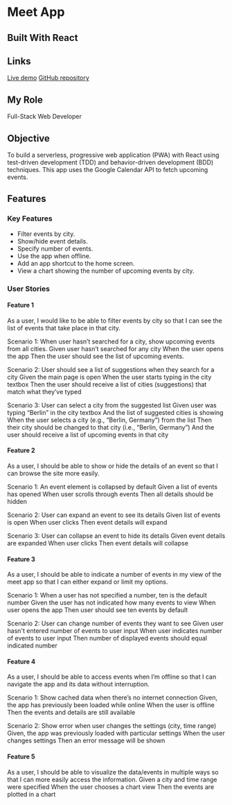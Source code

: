 <h1>Meet App</h1>
<h2>Built With React</h2>

<h2>Links</h2>
<a href="https://ajbbents.github.io/meet/">Live demo</a>
<a href="https://github.com/ajbbents/meet">GitHub repository</a>

<h2>My Role</h2>
Full-Stack Web Developer

<h2>Objective</h2>
To build a serverless, progressive web application (PWA) with React using test-driven development (TDD) and behavior-driven development (BDD) techniques. This app uses the Google Calendar API to fetch upcoming events.

<h2>Features</h2>
<h3>Key Features</h3>
<ul>
<li>Filter events by city.</li>
<li>Show/hide event details.</li>
<li>Specify number of events.</li>
<li>Use the app when offline.</li>
<li>Add an app shortcut to the home screen.</li>
<li>View a chart showing the number of upcoming events by city.</li>
</ul>
<h3>User Stories</h3>
<h4>Feature 1</h4>
As a user, I would like to be able to filter events by city so that I can see the list of events that take place in that city.

Scenario 1: When user hasn’t searched for a city, show upcoming events from all cities.
Given user hasn’t searched for any city
When the user opens the app
Then the user should see the list of upcoming events.

Scenario 2: User should see a list of suggestions when they search for a city
Given the main page is open
When the user starts typing in the city textbox
Then the user should receive a list of cities (suggestions) that match what they’ve typed

Scenario 3: User can select a city from the suggested list
Given user was typing “Berlin” in the city textbox
And the list of suggested cities is showing
When the user selects a city (e.g., “Berlin, Germany”) from the list
Then their city should be changed to that city (i.e., “Berlin, Germany”)
And the user should receive a list of upcoming events in that city

<h4>Feature 2</h4>
As a user, I should be able to show or hide the details of an event so that I can browse the site more easily.

Scenario 1: An event element is collapsed by default
Given a list of events has opened
When user scrolls through events
Then all details should be hidden

Scenario 2: User can expand an event to see its details
Given list of events is open
When user clicks
Then event details will expand

Scenario 3: User can collapse an event to hide its details
Given event details are expanded
When user clicks
Then event details will collapse

<h4>Feature 3</h4>
As a user, I should be able to indicate a number of events in my view of the meet app so that I can either expand or limit my options.

Scenario 1: When a user has not specified a number, ten is the default number
Given the user has not indicated how many events to view
When user opens the app
Then user should see ten events by default

Scenario 2: User can change number of events they want to see
Given user hasn't entered number of events to user input
When user indicates number of events to user input
Then number of displayed events should equal indicated number

<h4>Feature 4</h4>
As a user, I should be able to access events when I’m offline so that I can navigate the app and its data without interruption.

Scenario 1: Show cached data when there’s no internet connection
Given, the app has previously been loaded while online
When the user is offline
Then the events and details are still available

Scenario 2: Show error when user changes the settings (city, time range)
Given, the app was previously loaded with particular settings
When the user changes settings
Then an error message will be shown

<h4>Feature 5</h4>
As a user, I should be able to visualize the data/events in multiple ways so that I can more easily access the information.
Given a city and time range were specified
When the user chooses a chart view
Then the events are plotted in a chart